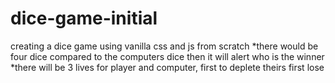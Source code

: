 # dice-game-initial

creating a dice game using vanilla css and js from scratch
*there would be four dice compared to the computers dice then it will alert who is the winner
*there will be 3 lives for player and computer, first to deplete theirs first lose